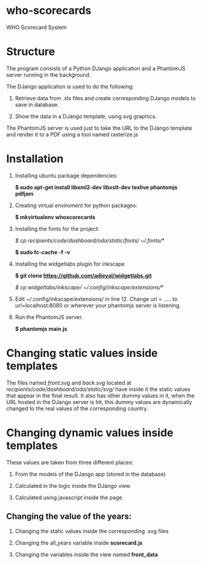 who-scorecards
==============

WHO Scorecard System

Structure
============
The program consists of a Python DJango application and a PhantomJS server running in the background.

The DJango application is used to do the following:

1. Retrieve data from .xls files and create corresponding DJango models to save in database.

2. Show the data in a DJango template, using svg graphics.

The PhantomJS server is used just to take the URL to the DJango template and render it to a PDF using a tool named rasterize.js


Installation
============

1. Installing ubuntu package dependencies:

    **$ sudo apt-get install libxml2-dev libxslt-dev texlive phantomjs pdfjam**

2. Creating virtual enviroment for python packages:

    **$ mkvirtualenv whoscorecards**

3. Installing the fonts for the project:

    **$ cp recipients/code/dashboard/oda/static/fonts/* ~/.fonts/**

    **$ sudo fc-cache -f -v**

4. Installing the widgetlabs plugin for inkscape

    **$ git clone https://github.com/adieyal/widgetlabs.git**

    **$ cp widgetlabs/inkscape/* ~/.config/inkscape/extensions/**

5. Edit ~/.config/inkscape/extensions/ in line 12. Change url = ..... to url=localhost:8080 or wherever your phantomjs server is listening.

6. Run the PhantomJS server.

    **$ phantomjs main.js**


Changing static values inside templates
=================================
The files named *front.svg* and *back.svg* located at *recipients/code/dashboard/oda/static/svg/* have inside it the static values that appear in the final result.
It also has other dummy values in it, when the URL hosted in the DJango server is hit, this dummy values are dynamically changed to the real values of the corresponding country.

Changing dynamic values inside templates
=================================
These values are taken from three different places:

1. From the models of the DJango app (stored in the database)

2. Calculated in the logic inside the DJango view.

3. Calculated using javascript inside the page.

## Changing the value of the years:

1. Changing the static values inside the corresponding .svg files

2. Changing the all_years variable inside **scorecard.js**

3. Changing the variables inside the view named **front_data**